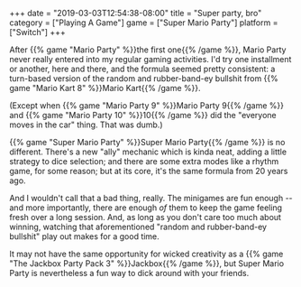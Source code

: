 +++
date = "2019-03-03T12:54:38-08:00"
title = "Super party, bro"
category = ["Playing A Game"]
game = ["Super Mario Party"]
platform = ["Switch"]
+++

After {{% game "Mario Party" %}}the first one{{% /game %}}, Mario Party never really entered into my regular gaming activities.  I'd try one installment or another, here and there, and the formula seemed pretty consistent: a turn-based version of the random and rubber-band-ey bullshit from {{% game "Mario Kart 8" %}}Mario Kart{{% /game %}}.

(Except when {{% game "Mario Party 9" %}}Mario Party 9{{% /game %}} and {{% game "Mario Party 10" %}}10{{% /game %}} did the "everyone moves in the car" thing.  That was dumb.)

{{% game "Super Mario Party" %}}Super Mario Party{{% /game %}} is no different.  There's a new "ally" mechanic which is kinda neat, adding a little strategy to dice selection; and there are some extra modes like a rhythm game, for some reason; but at its core, it's the same formula from 20 years ago.

And I wouldn't call that a bad thing, really.  The minigames are fun enough -- and more importantly, there are enough <i>of</i> them to keep the game feeling fresh over a long session.  And, as long as you don't care too much about winning, watching that aforementioned "random and rubber-band-ey bullshit" play out makes for a good time.

It may not have the same opportunity for wicked creativity as a {{% game "The Jackbox Party Pack 3" %}}Jackbox{{% /game %}}, but Super Mario Party is nevertheless a fun way to dick around with your friends.
